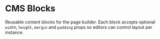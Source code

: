 # CMS Blocks

Reusable content blocks for the page builder. Each block accepts optional
`width`, `height`, `margin` and `padding` props so editors can control layout
per instance.
